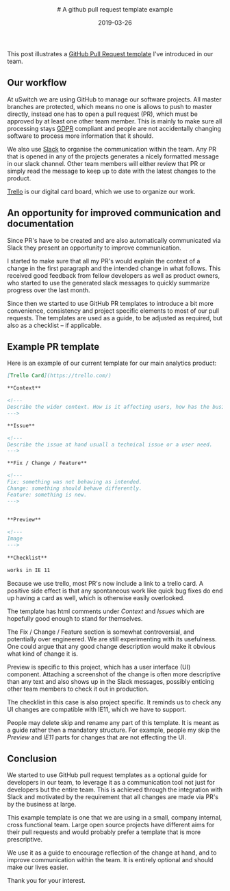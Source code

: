 <header>
# A github pull request template example

<time class="article-date" date="2019-03-26">2019-03-26</time>
</header>

This post illustrates a [GitHub Pull Request template](https://help.github.com/en/articles/creating-a-pull-request-template-for-your-repository)
I've introduced in our team.

## Our workflow

At uSwitch we are using GitHub to manage our software projects.
All master branches are protected, which means no one is allows to push to
master directly, instead one has to open a pull request (PR), which must be
approved by at least one other team member.
This is mainly to make sure all processing stays [GDPR](https://en.wikipedia.org/wiki/General_Data_Protection_Regulation)
compliant and people are not accidentally changing software to process more information that it should.

We also use [Slack](https://slack.com) to organise the communication within the
team. Any PR that is opened in any of the projects generates a nicely formatted
message in our slack channel. Other team members will either review that PR or
simply read the message to keep up to date with the latest changes to the
product.

[Trello](https://trello.com) is our digital card board, which we use to organize
our work.

## An opportunity for improved communication and documentation

Since PR's have to be created and are also automatically communicated via Slack
they present an opportunity to improve communication.

I started to make sure that all my PR's would explain the context of a change in
the first paragraph and the intended change in what follows.
This received good feedback from fellow developers as well as product
owners, who started to use the generated slack messages to quickly summarize
progress over the last month.

Since then we started to use GitHub PR templates to introduce a bit more
convenience, consistency and project specific elements to most of our pull requests.
The templates are used as a guide, to be adjusted as
required, but also as a checklist &ndash; if applicable.

## Example PR template

Here is an example of our current template for our main analytics product:

``` markdown
[Trello Card](https://trello.com/)

**Context**

<!---
Describe the wider context. How is it affecting users, how has the business changed for this to be relevant.
--->

**Issue**

<!---
Describe the issue at hand usuall a technical issue or a user need.
--->

**Fix / Change / Feature**

<!---
Fix: something was not behaving as intended.
Change: something should behave differently.
Feature: something is new.
--->

 
**Preview**

<!---
Image
--->
 
**Checklist**

works in IE 11

```

Because we use trello, most PR's now include a link to a trello card. A positive
side effect is that any spontaneous work like quick bug fixes do end up having a
card as well, which is otherwise easily overlooked.

The template has html comments under _Context_ and _Issues_ which are hopefully
good enough to stand for themselves.

The Fix / Change / Feature section is somewhat controversial, and potentially
over engineered. We are still experimenting with its usefulness.
One could argue that any good change description would make it obvious
what kind of change it is.

Preview is specific to this project, which has a user interface (UI) component.
Attaching a screenshot of the change is often more descriptive than any
text and also shows up in the Slack messages, possibly enticing other team
members to check it out in production.

The checklist in this case is also project specific. It reminds us to
check any UI changes are compatible with IE11, which we have to support.

People may delete skip and rename any part of this template. It is meant as a
guide rather then a mandatory structure.
For example, people my skip the _Preview_ and _IE11_ parts for changes that
are not effecting the UI.

## Conclusion

We started to use GitHub pull request templates as a optional guide for
developers in our team, to leverage it as a communication tool not just for
developers but the entire team. This is achieved through the integration with
Slack and motivated by the requirement that all changes are made via PR's by the
business at large.

This example template is one that we are using in a small, company internal, cross functional team.
Large open source projects have different aims for their pull requests and would
probably prefer a template that is more prescriptive.

We use it as a guide to encourage reflection of the change at hand, and to
improve communication within the team. It is entirely optional and should make
our lives easier.

Thank you for your interest.

